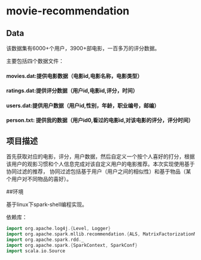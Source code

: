 # movie-recommendation

## Data
该数据集有6000+个用户，3900+部电影，一百多万的评分数据。

主要包括四个数据文件：

#### movies.dat:提供电影数据（电影id,电影名称，电影类型）
#### ratings.dat:提供评分数据（用户id,电影id,评分，时间）
#### users.dat:提供用户数据（用户id,性别，年龄，职业编号，邮编）
#### person.txt: 提供我的数据（用户id0,看过的电影id,对该电影的评分，评分时间）

## 项目描述

首先获取对应的电影，评分，用户数据，然后自定义一个按个人喜好的打分，根据该用户的观影习惯和个人信息完成对该自定义用户的电影推荐。本次实现使用基于协同过滤的推荐，
协同过滤包括基于用户（用户之间的相似性）和基于物品（某个用户对不同物品的喜好）。

##环境

基于linux下spark-shell编程实现。

依赖库： 
```scala
import org.apache.log4j.{Level, Logger}
import org.apache.spark.mllib.recommendation.{ALS, MatrixFactorizationModel, Rating}
import org.apache.spark.rdd._
import org.apache.spark.{SparkContext, SparkConf}
import scala.io.Source
```

